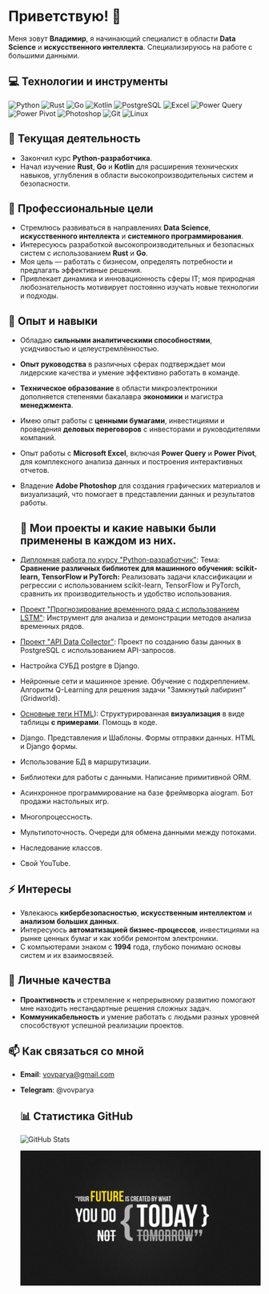 # Приветствую! 👋

Меня зовут **Владимир**, я начинающий специалист в области **Data Science** и **искусственного интеллекта**. Специализируюсь на работе с большими данными.

## 💻 Технологии и инструменты

![Python](https://img.shields.io/badge/-Python-3776AB?style=flat&logo=python&logoColor=white)
![Rust](https://img.shields.io/badge/-Rust-DEA584?style=flat&logo=rust&logoColor=white)
![Go](https://img.shields.io/badge/-Go-00ADD8?style=flat&logo=go&logoColor=white)
![Kotlin](https://img.shields.io/badge/-Kotlin-7F52FF?style=flat&logo=kotlin&logoColor=white)
![PostgreSQL](https://img.shields.io/badge/-PostgreSQL-336791?style=flat&logo=postgresql&logoColor=white)
![Excel](https://img.shields.io/badge/-Excel-217346?style=flat&logo=microsoft-excel&logoColor=white)
![Power Query](https://img.shields.io/badge/-Power%20Query-00BDB3?style=flat&logo=microsoft-power-bi&logoColor=white)
![Power Pivot](https://img.shields.io/badge/-Power%20Pivot-217346?style=flat&logo=microsoft-excel&logoColor=white)
![Photoshop](https://img.shields.io/badge/-Photoshop-31A8FF?style=flat&logo=adobe-photoshop&logoColor=white)
![Git](https://img.shields.io/badge/-Git-F05032?style=flat&logo=git&logoColor=white)
![Linux](https://img.shields.io/badge/-Linux-FCC624?style=flat&logo=linux&logoColor=black)

## 🔭 Текущая деятельность

- Закончил курс **Python-разработчика**.
- Начал изучение **Rust**, **Go** и **Kotlin** для расширения технических навыков, углубления в области высокопроизводительных систем и безопасности.

## 🌱 Профессиональные цели

- Стремлюсь развиваться в направлениях **Data Science**, **искусственного интеллекта** и **системного программирования**.
- Интересуюсь разработкой высокопроизводительных и безопасных систем с использованием **Rust** и **Go**.
- Моя цель — работать с бизнесом, определять потребности и предлагать эффективные решения.
- Привлекает динамика и инновационность сферы IT; моя природная любознательность мотивирует постоянно изучать новые технологии и подходы.

## 💼 Опыт и навыки

- Обладаю **сильными аналитическими способностями**, усидчивостью и целеустремлённостью.
- **Опыт руководства** в различных сферах подтверждает мои лидерские качества и умение эффективно работать в команде.
- **Техническое образование** в области микроэлектроники дополняется степенями бакалавра **экономики** и магистра **менеджмента**.
- Имею опыт работы с **ценными бумагами**, инвестициями и проведения **деловых переговоров** с инвесторами и руководителями компаний.
- Опыт работы с **Microsoft Excel**, включая **Power Query** и **Power Pivot**, для комплексного анализа данных и построения интерактивных отчетов.
- Владение **Adobe Photoshop** для создания графических материалов и визуализаций, что помогает в представлении данных и результатов работы.

  ## 📂 Мои проекты и какие навыки были применены в каждом из них.

- [Дипломная работа по курсу "Python-разработчик"](https://github.com/vovparya/MLLibrariesComparison): Тема: **Сравнение различных библиотек для машинного обучения: scikit-learn, TensorFlow и PyTorch:** Реализовать задачи классификации и регрессии с использованием scikit-learn, TensorFlow и PyTorch, сравнить их производительность и удобство использования.
- [Проект "Прогнозирование временного ряда с использованием LSTM"](https://github.com/vovparya/Urban_University/blob/master/Копия_блокнота_Домашнее_задание_по_теме_Нейронные_сети_и_глубокое_обучение_ipynb.ipynb): Инструмент для анализа и демонстрации методов анализа временных рядов.
- [Проект "API Data Collector"](https://github.com/vovparya/api-data-collector): Проект по созданию базы данных в PostgreSQL с использованием API-запросов.
- Настройка СУБД postgre в Django.
- Нейронные сети и машинное зрение. Обучение с подкреплением. Алгоритм Q-Learning для решения задачи "Замкнутый лабиринт" (Gridworld).
- [Основные теги HTML](https://github.com/vovparya/HTML5)): Структурированная **визуализация** в виде таблицы **с примерами**. Помощь в коде.
- Django. Представления и Шаблоны. Формы отправки данных. HTML и Django формы.
- Использование БД в маршрутизации.
- Библиотеки для работы с данными. Написание примитивной ORM.
- Асинхронное программирование на базе фреймворка aiogram. Бот продажи настольных игр.
- Многопроцессность. 
- Мультипоточность. Очереди для обмена данными между потоками.
- Наследование классов.
- Свой YouTube.

## ⚡ Интересы

- Увлекаюсь **кибербезопасностью**, **искусственным интеллектом** и **анализом больших данных**.
- Интересуюсь **автоматизацией бизнес-процессов**, инвестициями на рынке ценных бумаг и как хобби ремонтом электроники.
- С компьютерами знаком с **1994** года, глубоко понимаю основы систем и их взаимосвязей.

## 🎯 Личные качества

- **Проактивность** и стремление к непрерывному развитию помогают мне находить нестандартные решения сложных задач.
- **Коммуникабельность** и умение работать с людьми разных уровней способствуют успешной реализации проектов.


## 📫 Как связаться со мной

- **Email**: vovparya@gmail.com

- **Telegram**: @vovparya

   ## 📊 Статистика GitHub

   ![GitHub Stats](https://github-readme-stats.vercel.app/api?username=vovparya&show_icons=true&theme=default&include_all_commits=true)

   ![Баннер](https://github.com/vovparya/vovparya/blob/main/banner.png)











